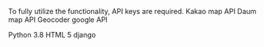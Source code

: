 To fully utilize the functionality, API keys are required.
Kakao map API
Daum map API
Geocoder google API

Python 3.8
HTML 5
django
